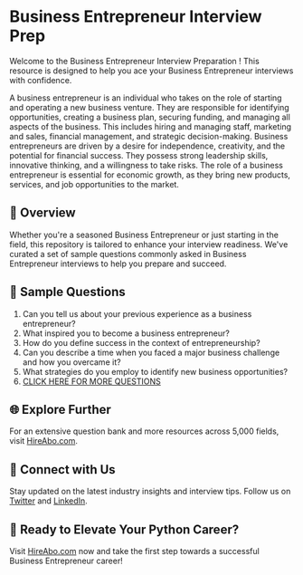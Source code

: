 # Business Entrepreneur Interview Prep

Welcome to the Business Entrepreneur Interview Preparation ! This resource is designed to help you ace your Business Entrepreneur interviews with confidence.

A business entrepreneur is an individual who takes on the role of starting and operating a new business venture. They are responsible for identifying opportunities, creating a business plan, securing funding, and managing all aspects of the business. This includes hiring and managing staff, marketing and sales, financial management, and strategic decision-making. Business entrepreneurs are driven by a desire for independence, creativity, and the potential for financial success. They possess strong leadership skills, innovative thinking, and a willingness to take risks. The role of a business entrepreneur is essential for economic growth, as they bring new products, services, and job opportunities to the market.

## 🚀 Overview

Whether you're a seasoned Business Entrepreneur or just starting in the field, this repository is tailored to enhance your interview readiness. We've curated a set of sample questions commonly asked in Business Entrepreneur interviews to help you prepare and succeed.

## 📝 Sample Questions

1. Can you tell us about your previous experience as a business entrepreneur?
2. What inspired you to become a business entrepreneur?
3. How do you define success in the context of entrepreneurship?
4. Can you describe a time when you faced a major business challenge and how you overcame it?
5. What strategies do you employ to identify new business opportunities?
6. [CLICK HERE FOR MORE QUESTIONS](https://hireabo.com/job/1_4_6/Business%20Entrepreneur)

## 🌐 Explore Further

For an extensive question bank and more resources across 5,000 fields, visit [HireAbo.com](https://www.hireabo.com).

## 📱 Connect with Us

Stay updated on the latest industry insights and interview tips. Follow us on [Twitter](https://twitter.com/hireabo) and [LinkedIn](https://www.linkedin.com/in/hire-abo-3609972a8/).

## 🚀 Ready to Elevate Your Python Career?

Visit [HireAbo.com](https://www.hireabo.com) now and take the first step towards a successful Business Entrepreneur career!